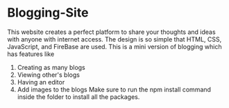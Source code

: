 # Blogging-Site
This website creates a perfect platform to share your thoughts and ideas with anyone with internet access. The design is so simple that HTML, CSS, JavaScript, and FireBase are used. This is a mini version of blogging which has features like 
1. Creating as many blogs 
2. Viewing other's blogs
3. Having an editor  
4. Add images to the blogs
Make sure to run the npm install command inside the folder to install all the packages.
